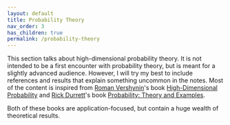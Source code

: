 ```yaml
---
layout: default
title: Probability Theory
nav_order: 3
has_children: true
permalink: /probability-theory
---
```


This section talks about high-dimensional probability theory. It is not intended to be a first encounter with probability theory, but is meant for a slightly advanced audience. However, I will try my best to include references and results that explain something uncommon in the notes. Most of the content is inspired from [Roman Vershynin](https://www.math.uci.edu/~rvershyn/)'s book [High-Dimensional Probability](https://www.math.uci.edu/~rvershyn/papers/HDP-book/HDP-book.pdf) and [Rick Durrett](https://services.math.duke.edu/~rtd/)'s book [Probability: Theory and Examples](https://services.math.duke.edu/~rtd/PTE/PTE5_011119.pdf).

Both of these books are application-focused, but contain a huge wealth of theoretical results.
